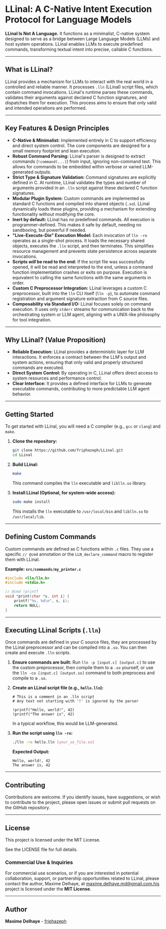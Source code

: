 # LLinal: A C-Native Intent Execution Protocol for Language Models

**LLinal Is Not A Language.** It functions as a minimalist, C-native system designed to serve as a bridge between Large Language Models (LLMs) and host system operations. LLinal enables LLMs to execute predefined commands, transforming textual intent into precise, callable C functions.

-----

## What is LLinal?

LLinal provides a mechanism for LLMs to interact with the real world in a controlled and reliable manner. It processes `.lln` (LLinal) script files, which contain command invocations. LLinal's runtime parses these commands, validates their arguments against declared C function signatures, and dispatches them for execution. This process aims to ensure that only valid and intended operations are performed.

-----

## Key Features & Design Principles

  * **C-Native & Minimalist:** Implemented entirely in C to support efficiency and direct system control. The core components are designed for a small memory footprint and lean execution.
  * **Robust Command Parsing:** LLinal's parser is designed to extract commands (`!command(...)`) from input, ignoring non-command text. This allows for commands to be embedded within verbose or varied LLM-generated outputs.
  * **Strict Type & Signature Validation:** Command signatures are explicitly defined in C. At runtime, LLinal validates the types and number of arguments provided in an `.lln` script against these declared C function signatures.
  * **Modular Plugin System:** Custom commands are implemented as standard C functions and compiled into shared objects (`.so`). LLinal dynamically loads these plugins, providing a mechanism for extending functionality without modifying the core.
  * **Inert by default:** LLinal has *no* predefined commands. All execution is programmer-defined. This makes it safe by default, needing no sandboxing, but powerful if needed.
  * **"Live-Execute-Die" Execution Model:** Each invocation of `lln -ro` operates as a single-shot process. It loads the necessary shared objects, executes the `.lln` script, and then terminates. This simplifies resource management and prevents state persistence across separate invocations.
  * **Scripts *will* be read to the end:** If the script file was successfully opened, it will be read and interpreted to the end, unless a command function implementation crashes or exits on purpose. Execution is equivalent to calling the same functions with the same arguments in order.
  * **Custom C Preprocessor Integration:** LLinal leverages a custom C preprocessor, built into the `lln` CLI itself (`lln -p`), to automate command registration and argument signature extraction from C source files.
  * **Composability via Standard I/O:** LLinal focuses solely on command execution. It uses only `stderr` streams for communication back to the orchestrating system or LLM agent, aligning with a UNIX-like philosophy for tool integration.

-----

## Why LLinal? (Value Proposition)

  * **Reliable Execution:** LLinal provides a deterministic layer for LLM interactions. It enforces a contract between the LLM's output and system actions, ensuring that only valid and properly structured commands are executed.
  * **Direct System Control:** By operating in C, LLinal offers direct access to system resources and performance control.
  * **Clear Interface:** It provides a defined interface for LLMs to generate executable commands, contributing to more predictable LLM agent behavior.

-----

## Getting Started

To get started with LLinal, you will need a C compiler (e.g., `gcc` or `clang`) and `make`.

1.  **Clone the repository:**

    ```bash
    git clone https://github.com/friphazeph/LLinal.git
    cd LLinal
    ```

2.  **Build LLinal:**

    ```bash
    make
    ```

    This command compiles the `lln` executable and `liblln.so` library.

3.  **Install LLinal (Optional, for system-wide access):**

    ```bash
    sudo make install
    ```

    This installs the `lln` executable to `/usr/local/bin` and `liblln.so` to `/usr/local/lib`.

-----

## Defining Custom Commands

Custom commands are defined as C functions within `.c` files. They use a specific `// @cmd` annotation or the `LLN_declare_command` macro to register them with LLinal.

**Example: `src/commands/my_printer.c`**

```c
#include <lln/lln.h>
#include <stdio.h>

// @cmd !printf
void *print(char *s, int i) {
    printf("%s, %d\n", s, i);
    return NULL;
}
```

-----

## Executing LLinal Scripts (`.lln`)

Once commands are defined in your C source files, they are processed by the LLinal preprocessor and can be compiled into a `.so`. You can then create and execute `.lln` scripts.

1.  **Ensure commands are built:** Run `lln -p [input.c] [output.c]` to use the custom preprocessor, then compile them to a `.so` yourself, or use the `lln -co [input.c] [output.so]` command to both preprocess and compile to a `.so`.

2.  **Create an LLinal script file (e.g., `hello.lln`):**

    ```lln
    # This is a comment in an .lln script
    # Any text not starting with '!' is ignored by the parser

    !printf("Hello, world!", 42)
    !printf("The answer is", 42)
    ```
    In a typical workflow, this would be LLM-generated.

3.  **Run the script using `lln -ro`:**

    ```bash
    ./lln -ro hello.lln [your_so_file.so]
    ```

    **Expected Output:**

    ```
    Hello, world!, 42
    The answer is, 42
    ```

-----

## Contributing

Contributions are welcome. If you identify issues, have suggestions, or wish to contribute to the project, please open issues or submit pull requests on the GitHub repository.

-----

## License

This project is licensed under the MIT License.

See the LICENSE file for full details.

### Commercial Use & Inquiries

For commercial use scenarios, or if you are interested in potential collaboration, support, or partnership opportunities related to LLinal, please contact the author, Maxime Delhaye, at maxime.delhaye.md@gmail.com.his project is licensed under the **MIT License**.

-----

## Author

**Maxime Delhaye** - [friphazeph](https://github.com/friphazeph)
